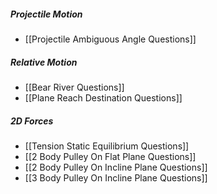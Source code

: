 ##### Projectile Motion
- [[Projectile Ambiguous Angle Questions]]
##### Relative Motion
- [[Bear River Questions]]
- [[Plane Reach Destination Questions]]
##### 2D Forces
- [[Tension Static Equilibrium Questions]]
- [[2 Body Pulley On Flat Plane Questions]]
- [[2 Body Pulley On Incline Plane Questions]]
- [[3 Body Pulley On Incline Plane Questions]]